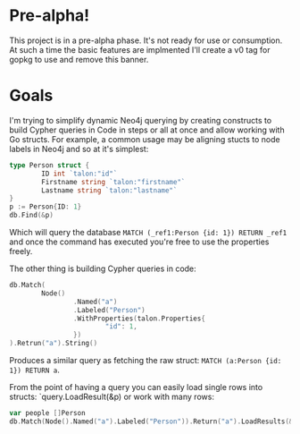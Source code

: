 # Pre-alpha!

This project is in a pre-alpha phase. It's not ready for use or consumption. 
At such a time the basic features are implmented I'll create a v0 tag for
gopkg to use and remove this banner.

# Goals

I'm trying to simplify dynamic Neo4j querying by creating constructs to build
Cypher queries in Code in steps or all at once and allow working with Go 
structs. For example, a common usage may be aligning stucts to node labels in
Neo4j and so at it's simplest:

```go
type Person struct {
        ID int `talon:"id"`
        Firstname string `talon:"firstname"`
        Lastname string `talon:"lastname"`
}
p := Person{ID: 1}
db.Find(&p)
```

Which will query the database `MATCH (_ref1:Person {id: 1}) RETURN _ref1` and
once the command has executed you're free to use the properties freely.

The other thing is building Cypher queries in code:

```go
db.Match(
        Node()
                .Named("a")
                .Labeled("Person")
                .WithProperties(talon.Properties{
                        "id": 1,
                })
).Retrun("a").String()
```

Produces a similar query as fetching the raw struct: `MATCH (a:Person {id: 1}) RETURN a`.

From the point of having a query you can easily load single rows into structs: `query.LoadResult(&p)
or work with many rows:

```go
var people []Person
db.Match(Node().Named("a").Labeled("Person")).Return("a").LoadResults(&people)
```

